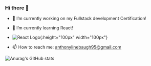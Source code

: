### Hi there 👋

- 🔭 I’m currently working on my Fullstack development Certification!

- 🌱 I’m currently learning React! 
- ![React Logo](/https://www.pngfind.com/pngs/m/638-6386507_10-years-of-experience-react-native-logo-svg.png){:height="100px" width="100px"}

- 📫 How to reach me: anthonylinebaugh95@gmail.com
<!--
**ajlineb/ajlineb** is a ✨ _special_ ✨ repository because its `README.md` (this file) appears on your GitHub profile.

Here are some ideas to get you started:

- 🔭 I’m currently working on ...
- 🌱 I’m currently learning ...
- 👯 I’m looking to collaborate on ...
- 🤔 I’m looking for help with ...
- 💬 Ask me about ...
- 📫 How to reach me: ...
- 😄 Pronouns: ...
- ⚡ Fun fact: ...
-->
![Anurag's GitHub stats](https://github-readme-stats.vercel.app/api?username=ajlineb&theme=midnight-purple&show_icons=true)
